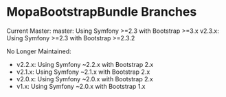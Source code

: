 MopaBootstrapBundle Branches
============================

Current Master:
 master: Using Symfony >=2.3 with Bootstrap >=3.x
 v2.3.x: Using Symfony >=2.3 with Bootstrap >=2.3.2
 

No Longer Maintained:
 * v2.2.x: Using Symfony ~2.2.x with Bootstrap 2.x
 * v2.1.x: Using Symfony ~2.1.x with Bootstrap 2.x
 * v2.0.x: Using Symfony ~2.0.x with Bootstrap 2.x
 * v1.x: Using Symfony ~2.0.x with Bootstrap 1.x
 
